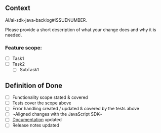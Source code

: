 ## Context

AI/ai-sdk-java-backlog#ISSUENUMBER.

Please provide a short description of what your change does and why it is needed.

### Feature scope:
 
- [ ] Task1 
- [ ] Task2 
  - [ ] SubTask1 

## Definition of Done

- [ ] Functionality scope stated & covered
- [ ] Tests cover the scope above
- [ ] Error handling created / updated & covered by the tests above
- [ ] ~Aligned changes with the JavaScript SDK~
- [ ] [Documentation](https://github.com/SAP/ai-sdk/tree/main/docs-java) updated
- [ ] Release notes updated
